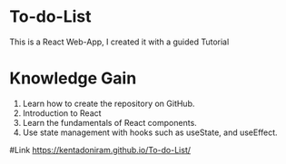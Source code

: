 # To-do-List
This is a React Web-App, I created it with a guided Tutorial

# Knowledge Gain
1. Learn how to create the repository on GitHub.
2. Introduction to React
3. Learn the fundamentals of React components.
4. Use state management with hooks such as useState, and useEffect.

#Link
https://kentadoniram.github.io/To-do-List/

